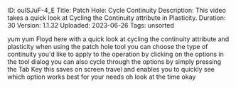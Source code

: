 ID: ouISJuF-4_E
Title: Patch Hole: Cycle Continuity
Description: This video takes a quick look at Cycling the Continuity attribute in Plasticity.
Duration: 30
Version: 1.1.32
Uploaded: 2023-06-26
Tags: unsorted

yum yum
Floyd here with a quick look at cycling
the continuity attribute and plasticity
when using the patch hole tool you can
choose the type of continuity you'd like
to apply to the operation by clicking on
the options in the tool dialog you can
also cycle through the options by simply
pressing the Tab Key this saves on
screen travel and enables you to quickly
see which option works best for your
needs oh look at the time
okay
